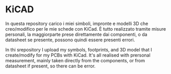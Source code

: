 # KiCAD

In questa repository carico i miei simboli, impronte e modelli 3D che creo/modifico per le mie schede con KiCad.
È tutto realizzato tramite misure personali, la maggiorparte prese direttamente dai componenti, o da datasheet se presente, possono quindi essere presenti errori.

In thi srepository I upload my symbols, footprints, and 3D model that I create/modify for my PCBs with KiCad.
It's all realised with prersonal measurement, mainly taken directly from the components, or from datasheet if present, so there can be error.

